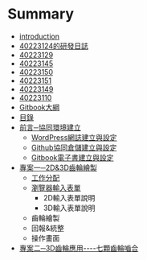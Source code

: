 # Summary

* [introduction](README.md)
* [40223124的研發日誌](40223124.md)
* [40223129](40223129.md)
* [40223145](40223145.md)
* [40223150](40223150.md)
* [40223151](40223151.md)
* [40223149](40223149.md)
* [40223110](40223110.md)
* [Gitbook大綱](basic_strucure.md)
* [目錄](content.md)
* [前言─協同環境建立](foreword.md)
   * [WordPress網誌建立與設定](foreword_WP.md)
   * [Github協同倉儲建立與設定](foreword_GitHub.md)
   * [Gitbook電子書建立與設定](foreword_Gitbook.md)
* [專案一─2D&3D齒輪繪製](PJ1.md)
   * [工作分配](PJ1_coop.md)
   * [瀏覽器輸入表單](PJ1_browser.md)
       * 2D輸入表單說明
       * 3D輸入表單說明
   * 齒輪繪製
   * 回報&統整
   * 操作畫面
* [專案二─3D齒輪應用----七顆齒輪嚙合](PJ2.md)

